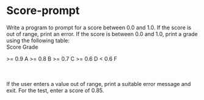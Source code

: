 # Score-prompt

Write a program to prompt for a score between 0.0 and 1.0. If the score is out of range, print an error. If the score is between 0.0 and 1.0, print a grade using the following table:
<br>
Score Grade
<br>
<table>
  <tr> >= 0.9 A</tr>
  <tr> >= 0.8 B</tr>
  <tr> >= 0.7 C</tr>
  <tr> >= 0.6 D</tr>
  <tr> < 0.6 F</tr>
</table>
  <br>
If the user enters a value out of range, print a suitable error message and exit. For the test, enter a score of 0.85.
